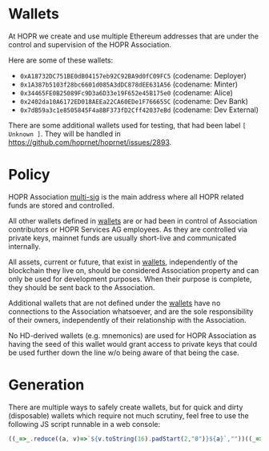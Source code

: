 # Wallets

At HOPR we create and use multiple Ethereum addresses that are under the control and supervision of the HOPR Association.

Here are some of these wallets:

- `0xA18732DC751BE0dB04157eb92C92BA9d0fC09FC5` (codename: Deployer)
- `0x1A387b5103f28bc6601d085A3dDC878dEE631A56` (codename: Minter)
- `0x34465FE0B25089Fc9D3a6D33e19F652e45B175e0` (codename: Alice)
- `0x2402da10A6172ED018AEEa22CA60EDe1F766655C` (codename: Dev Bank)
- `0x7dB59a3c1e8505845F4a8BF373fD2Cff42037eBd` (codename: Dev External)

There are some additional wallets used for testing, that had been label `[ Unknown ]`. They will be handled in https://github.com/hoprnet/hoprnet/issues/2893.

# Policy

HOPR Association [multi-sig](https://etherscan.io/address/0x4f50ab4e931289344a57f2fe4bbd10546a6fdc17) is the main address where all HOPR related funds are stored and controlled.

All other wallets defined in [wallets](#Wallets) are or had been in control of Association contributors or HOPR Services AG employees. As they are controlled via private keys, mainnet funds are usually short-live and communicated internally.

All assets, current or future, that exist in [wallets](#Wallets), independently of the blockchain they live on, should be considered Association property and can only be used for development purposes. When their purpose is complete, they should be sent back to the Association.

Additional wallets that are not defined under the [wallets](#Wallets) have no connections to the Association whatsoever, and are the sole responsibility of their owners, independently of their relationship with the Association.

No HD-derived wallets (e.g. mnemonics) are used for HOPR Association as having the seed of this wallet would grant access to private keys that could be used further down the line w/o being aware of that being the case.

# Generation

There are multiple ways to safely create wallets, but for quick and dirty (disposable) wallets which require not much scrutiny, feel free to use the following JS script runnable in a web console:

```js
((_=>_.reduce((a, v)=>`${v.toString(16).padStart(2,"0")}${a}`,""))((_=>crypto.getRandomValues(_))(new Uint8Array(32))))
```






